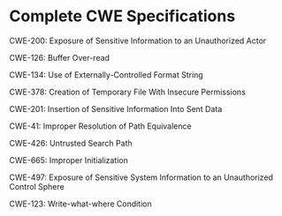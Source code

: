 

# Complete CWE Specifications

CWE-200: Exposure of Sensitive Information to an Unauthorized Actor

CWE-126: Buffer Over-read

CWE-134: Use of Externally-Controlled Format String

CWE-378: Creation of Temporary File With Insecure Permissions

CWE-201: Insertion of Sensitive Information Into Sent Data

CWE-41: Improper Resolution of Path Equivalence

CWE-426: Untrusted Search Path

CWE-665: Improper Initialization

CWE-497: Exposure of Sensitive System Information to an Unauthorized Control Sphere

CWE-123: Write-what-where Condition